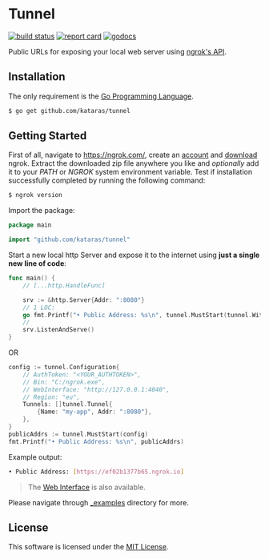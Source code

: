 # Tunnel

[![build status](https://img.shields.io/travis/com/kataras/tunnel/master.svg?style=for-the-badge&logo=travis)](https://travis-ci.com/github/kataras/tunnel) [![report card](https://img.shields.io/badge/report%20card-a%2B-ff3333.svg?style=for-the-badge)](https://goreportcard.com/report/github.com/kataras/tunnel) [![godocs](https://img.shields.io/badge/go-%20docs-488AC7.svg?style=for-the-badge)](https://godoc.org/github.com/kataras/tunnel)

Public URLs for exposing your local web server using [ngrok's API](https://ngrok.com/).

## Installation

The only requirement is the [Go Programming Language](https://golang.org/dl).

```sh
$ go get github.com/kataras/tunnel
```

## Getting Started

First of all, navigate to <https://ngrok.com/>, create an [account](https://dashboard.ngrok.com/signup) and [download](https://dashboard.ngrok.com/get-started/setup) ngrok. Extract the downloaded zip file anywhere you like and _optionally_ add it to your _PATH_ or _NGROK_ system environment variable. Test if installation successfully completed by running the following command:

```sh
$ ngrok version
```

Import the package:

```go
package main

import "github.com/kataras/tunnel"
```

Start a new local http Server and expose it to the internet using **just a single new line of code**:

```go
func main() {
    // [...http.HandleFunc]

    srv := &http.Server{Addr: ":8080"}
    // 1 LOC:
    go fmt.Printf("• Public Address: %s\n", tunnel.MustStart(tunnel.WithServers(srv)))
    //
    srv.ListenAndServe()
}
```

OR

```go
config := tunnel.Configuration{
    // AuthToken: "<YOUR_AUTHTOKEN>",
    // Bin: "C:/ngrok.exe",
    // WebInterface: "http://127.0.0.1:4040",
    // Region: "eu",
    Tunnels: []tunnel.Tunnel{
        {Name: "my-app", Addr: ":8080"},
    },
}
publicAddrs := tunnel.MustStart(config)
fmt.Printf("• Public Address: %s\n", publicAddrs)
```

Example output:

```sh
• Public Address: [https://ef02b1377b65.ngrok.io]
```

> The [Web Interface](https://ngrok.com/docs#inspect) is also available.

Please navigate through [_examples](_examples) directory for more.

## License

This software is licensed under the [MIT License](LICENSE).
